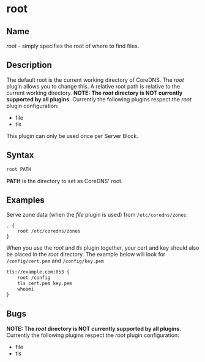 # root

## Name

*root* - simply specifies the root of where to find files.

## Description

The default root is the current working directory of CoreDNS. The *root* plugin allows you to change
this. A relative root path is relative to the current working directory.
**NOTE: The *root* directory is NOT currently supported by all plugins.**
Currently the following plugins respect the *root* plugin configuration:

* file
* tls

This plugin can only be used once per Server Block.

## Syntax

~~~ txt
root PATH
~~~

**PATH** is the directory to set as CoreDNS' root.

## Examples

Serve zone data (when the *file* plugin is used) from `/etc/coredns/zones`:

~~~ corefile
. {
    root /etc/coredns/zones
}
~~~

When you use the *root* and *tls* plugin together, your cert and key should also be placed in the *root* directory.
The example below will look for `/config/cert.pem` and `/config/key.pem`

~~~ txt
tls://example.com:853 {
    root /config
    tls cert.pem key.pem
    whoami
}
~~~

## Bugs

**NOTE: The *root* directory is NOT currently supported by all plugins.**
Currently the following plugins respect the *root* plugin configuration:

* file
* tls
